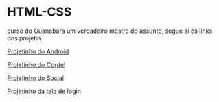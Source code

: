 # HTML-CSS
 
 curso do Guanabara um verdadeiro mestre do assunto, segue ai os links dos projetin

 <a href="https://vitorhpaivag.github.io/Projetin-Android/" target= _blank> Projetinho do Android</a>

<a href="https://vitorhpaivag.github.io/Projetin-cordel/" target= _blank> Projetinho do Cordel</a>

<a href="https://vitorhpaivag.github.io/projetin-social/" target= _blank> Projetinho do Social</a>

<a href="https://vitorhpaivag.github.io/projetin-login/" target= _blank> Projetinho da tela de login</a>
